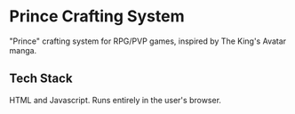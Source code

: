# Prince Crafting System

"Prince" crafting system for RPG/PVP games, inspired by The King's Avatar manga.

## Tech Stack

HTML and Javascript. Runs entirely in the user's browser.
